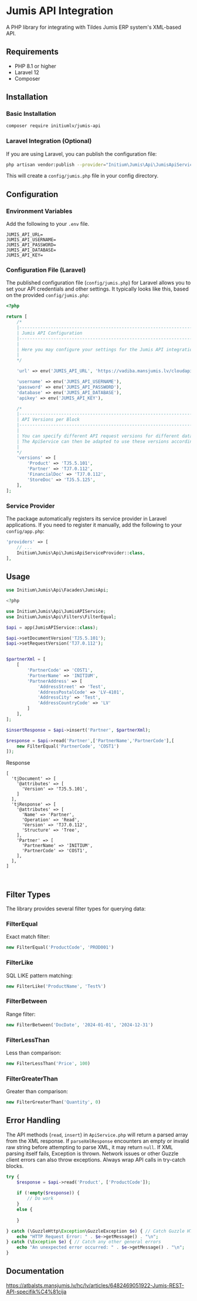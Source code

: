 # Jumis API Integration

A PHP library for integrating with Tildes Jumis ERP system's XML-based API.

## Requirements

- PHP 8.1 or higher
- Laravel 12
- Composer

## Installation

### Basic Installation

```bash
composer require initiumlv/jumis-api
```

### Laravel Integration (Optional)

If you are using Laravel, you can publish the configuration file:

```bash
php artisan vendor:publish --provider="Initium\Jumis\Api\JumisApiServiceProvider"
```

This will create a `config/jumis.php` file in your config directory.

## Configuration

### Environment Variables

Add the following to your `.env` file.

```env
JUMIS_API_URL=
JUMIS_API_USERNAME=
JUMIS_API_PASSWORD=
JUMIS_API_DATABASE=
JUMIS_API_KEY=
```

### Configuration File (Laravel)

The published configuration file (`config/jumis.php`) for Laravel allows you to set your API credentials and other settings. It typically looks like this, based on the provided `config/jumis.php`:

```php
<?php

return [
    /*
    |--------------------------------------------------------------------------
    | Jumis API Configuration
    |--------------------------------------------------------------------------
    |
    | Here you may configure your settings for the Jumis API integration.
    |
    */

    'url' => env('JUMIS_API_URL', 'https://vadiba.mansjumis.lv/cloudapi/JumisImportExportService.ImportExportService.svc'),

    'username' => env('JUMIS_API_USERNAME'),
    'password' => env('JUMIS_API_PASSWORD'),
    'database' => env('JUMIS_API_DATABASE'),
    'apikey' => env('JUMIS_API_KEY'),

    /*
    |--------------------------------------------------------------------------
    | API Versions per Block
    |--------------------------------------------------------------------------
    |
    | You can specify different API request versions for different data blocks.
    | The ApiService can then be adapted to use these versions accordingly.
    |
    */
    'versions' => [
        'Product' => 'TJ5.5.101',
        'Partner' => 'TJ7.0.112',
        'FinancialDoc' => 'TJ7.0.112',
        'StoreDoc' => 'TJ5.5.125',
    ],
];
```

### Service Provider

The package automatically registers its service provider in Laravel applications. If you need to register it manually, add the following to your `config/app.php`:

```php
'providers' => [
    // ...
    Initium\Jumis\Api\JumisApiServiceProvider::class,
],
```

## Usage

```php
use Initium\Jumis\Api\Facades\JumisApi;

<?php

use Initium\Jumis\Api\JumisAPIService;
use Initium\Jumis\Api\Filters\FilterEqual;

$api = app(JumisAPIService::class);

$api->setDocumentVersion('TJ5.5.101');
$api->setRequestVersion('TJ7.0.112');


$partnerXml = [
    [
        'PartnerCode' => 'COST1',
        'PartnerName' => 'INITIUM',
        'PartnerAddress' => [
            'AddressStreet' => 'Test',
            'AddressPostalCode' => 'LV-4101',
            'AddressCity' => 'Test',
            'AddressCountryCode' => 'LV'
        ]
    ],
];

$insertResponse = $api->insert('Partner', $partnerXml);

$response = $api->read('Partner',['PartnerName','PartnerCode'],[
    new FilterEqual('PartnerCode', 'COST1')
]);
```

Response

```
[
  'tjDocument' => [
    '@attributes' => [
      'Version' => 'TJ5.5.101',
    ]
  ],
  'tjResponse' => [
    '@attributes' => [
      'Name' => 'Partner',
      'Operation' => 'Read',
      'Version' => 'TJ7.0.112',
      'Structure' => 'Tree',
    ],
    'Partner' => [
      'PartnerName' => 'INITIUM',
      'PartnerCode' => 'COST1',
    ],
  ],
]



```


## Filter Types

The library provides several filter types for querying data:

### FilterEqual
Exact match filter:
```php
new FilterEqual('ProductCode', 'PROD001')
```

### FilterLike
SQL LIKE pattern matching:
```php
new FilterLike('ProductName', 'Test%')
```

### FilterBetween
Range filter:
```php
new FilterBetween('DocDate', '2024-01-01', '2024-12-31')
```

### FilterLessThan
Less than comparison:
```php
new FilterLessThan('Price', 100)
```

### FilterGreaterThan
Greater than comparison:
```php
new FilterGreaterThan('Quantity', 0)
```


## Error Handling

The API methods (`read`, `insert`) in `ApiService.php` will return a parsed array from the XML response.
If `parseXmlResponse` encounters an empty or invalid raw string before attempting to parse XML, it may return `null`.
If XML parsing itself fails, Exception is thrown.
Network issues or other Guzzle client errors can also throw exceptions. Always wrap API calls in try-catch blocks.

```php
try {
    $response = $api->read('Product', ['ProductCode']);
    
    if (!empty($response)) {
        // Do work
    }
    else {
       
    }

} catch (\GuzzleHttp\Exception\GuzzleException $e) { // Catch Guzzle HTTP errors
    echo "HTTP Request Error: " . $e->getMessage() . "\n";
} catch (\Exception $e) { // Catch any other general errors
    echo "An unexpected error occurred: " . $e->getMessage() . "\n";
}
```

## Documentation

https://atbalsts.mansjumis.lv/hc/lv/articles/6482469051922-Jumis-REST-API-specifik%C4%81cija